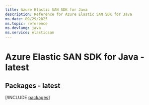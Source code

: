 ```yaml
---
title: Azure Elastic SAN SDK for Java
description: Reference for Azure Elastic SAN SDK for Java
ms.date: 09/29/2025
ms.topic: reference
ms.devlang: java
ms.service: elasticsan
---
```

# Azure Elastic SAN SDK for Java - latest
## Packages - latest
[!INCLUDE [packages](elastic-san-index.md)]